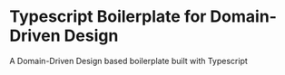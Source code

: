 # Typescript Boilerplate for Domain-Driven Design

A Domain-Driven Design based boilerplate built with Typescript
